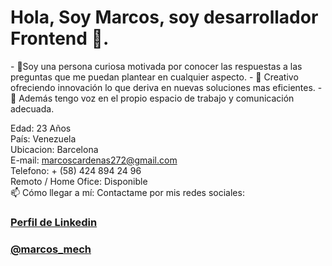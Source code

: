 <h1>Hola, Soy Marcos, soy desarrollador Frontend 👋. </h1>
- 🔭Soy una persona curiosa motivada por conocer las respuestas a las preguntas que me puedan plantear en cualquier aspecto.
- 🌱 Creativo ofreciendo innovación lo que deriva en nuevas soluciones mas eficientes.
- 👯 Además tengo voz en el propio espacio de trabajo y comunicación adecuada.

Edad: 23 Años<br>
País: Venezuela<br>
Ubicacion: Barcelona<br>
E-mail: marcoscardenas272@gmail.com<br>
Telefono: + (58) 424 894 24 96<br>
Remoto / Home Ofice: Disponible<br>
📫 Cómo llegar a mí: Contactame por mis redes sociales:
     <h3><a href="https://www.linkedin.com/in/marcos-cardenas-385025137/">Perfil de Linkedin</a></h3>
     <h3><a href="https://www.instagram.com/marcos_mech">@marcos_mech</a></h3>
